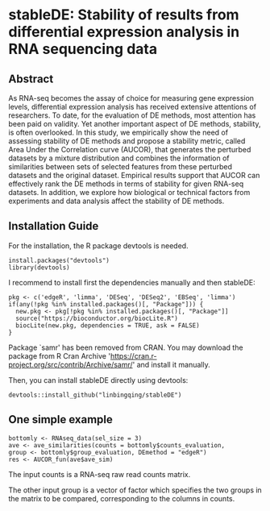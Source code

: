 # stableDE: Stability of results from differential expression analysis in RNA sequencing data

## Abstract

As RNA-seq becomes the assay of choice for measuring gene expression levels, differential expression analysis has received extensive attentions of researchers. To date, for the evaluation of DE methods, most attention has been paid on validity. Yet another important aspect of DE methods, stability, is often overlooked. In this study, we empirically show the need of assessing stability of DE methods and propose a stability metric, called Area Under the Correlation curve (AUCOR), that generates the perturbed datasets by a mixture distribution and combines the information of similarities between sets of selected features from these perturbed datasets and the original dataset. Empirical results support that AUCOR can effectively rank the DE methods in terms of stability for given RNA-seq datasets. In addition, we explore how biological or technical factors from experiments and data analysis affect the stability of DE methods.

## Installation Guide

For the installation, the R package devtools is needed.

```{r}
install.packages("devtools")
library(devtools)
```
I recommend to install first the dependencies manually and then stableDE:

```{r}
pkg <- c('edgeR', 'limma', 'DESeq', 'DESeq2', 'EBSeq', 'limma')
if(any(!pkg %in% installed.packages()[, "Package"])) {
  new.pkg <- pkg[!pkg %in% installed.packages()[, "Package"]]
  source("https://bioconductor.org/biocLite.R")
  biocLite(new.pkg, dependencies = TRUE, ask = FALSE)
}
```
Package `samr' has been removed from CRAN. You may download the package from R Cran Archive 'https://cran.r-project.org/src/contrib/Archive/samr/' and install it manually. 
            
Then, you can install stableDE directly using devtools:
```{r}
devtools::install_github("linbingqing/stableDE")
```

## One simple example

```{r}
bottomly <- RNAseq_data(sel_size = 3)
ave <- ave_similarities(counts = bottomly$counts_evaluation,
group <- bottomly$group_evaluation, DEmethod = "edgeR")
res <- AUCOR_fun(ave$ave_sim)
```
The input counts is a RNA-seq raw read counts matrix.

The other input group is a vector of factor which specifies the two groups in the matrix to be compared, corresponding to the columns in counts.




